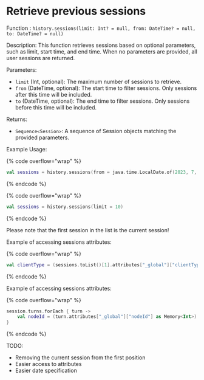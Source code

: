 # Retrieve previous sessions

Function : `history.sessions(limit: Int? = null, from: DateTime? = null, to: DateTime? = null)`

Description: This function retrieves sessions based on optional parameters, such as limit, start time, and end time. When no parameters are provided, all user sessions are returned.

Parameters:

* `limit` (Int, optional): The maximum number of sessions to retrieve.
* `from` (DateTime, optional): The start time to filter sessions. Only sessions after this time will be included.
* `to` (DateTime, optional): The end time to filter sessions. Only sessions before this time will be included.

Returns:

* `Sequence<Session>`: A sequence of Session objects matching the provided parameters.

Example Usage:

{% code overflow="wrap" %}
```kotlin
val sessions = history.sessions(from = java.time.LocalDate.of(2023, 7, 1).atStartOfDay(java.time.ZoneId.of("ECT")), to = java.time.LocalDate.of(2023, 7, 7).atStartOfDay(java.time.ZoneId.of("ECT")))
```
{% endcode %}

{% code overflow="wrap" %}
```kotlin
val sessions = history.sessions(limit = 10)
```
{% endcode %}

Please note that the first session in the list is the current session!

Example of accessing sessions attributes:

{% code overflow="wrap" %}
```kotlin
val clientType = (sessions.toList()[1].attributes["_global"]["clientType"] as Memory<String>).value
```
{% endcode %}

Example of accessing sessions attributes:

{% code overflow="wrap" %}
```kotlin
session.turns.forEach { turn ->
    val nodeId = (turn.attributes["_global"]["nodeId"] as Memory<Int>).value
}   
```
{% endcode %}

TODO:

* Removing the current session from the first position
* Easier access to attributes
* Easier date specification
